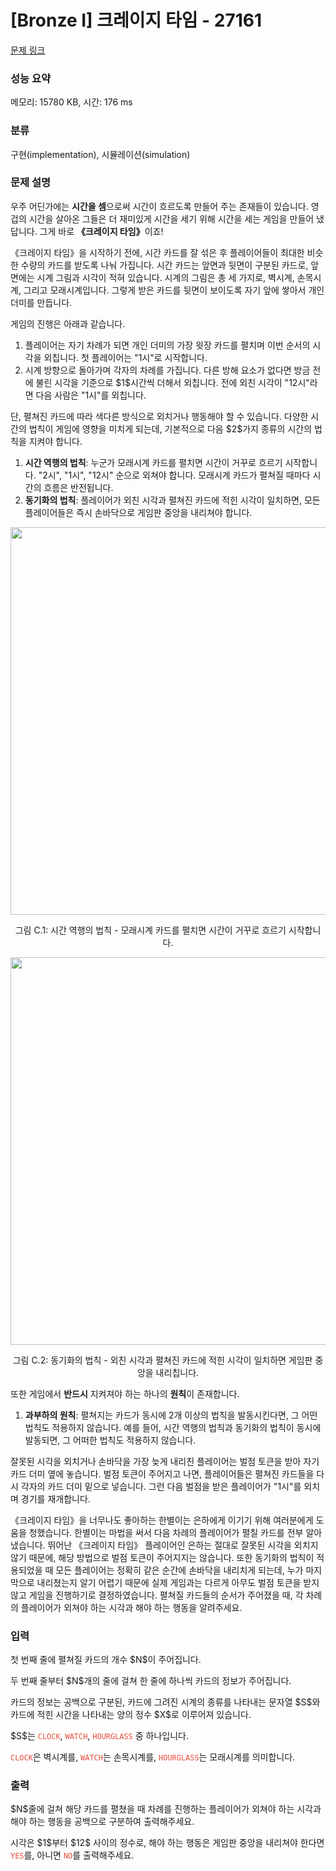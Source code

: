 # [Bronze I] 크레이지 타임 - 27161 

[문제 링크](https://www.acmicpc.net/problem/27161) 

### 성능 요약

메모리: 15780 KB, 시간: 176 ms

### 분류

구현(implementation), 시뮬레이션(simulation)

### 문제 설명

<p>우주 어딘가에는 <strong>시간을 셈</strong>으로써 시간이 흐르도록 만들어 주는 존재들이 있습니다. 영겁의 시간을 살아온 그들은 더 재미있게 시간을 세기 위해 시간을 세는 게임을 만들어 냈답니다. 그게 바로 <strong>《크레이지 타임》</strong>이죠!</p>

<p>《크레이지 타임》을 시작하기 전에, 시간 카드를 잘 섞은 후 플레이어들이 최대한 비슷한 수량의 카드를 받도록 나눠 가집니다. 시간 카드는 앞면과 뒷면이 구분된 카드로, 앞면에는 시계 그림과 시각이 적혀 있습니다. 시계의 그림은 총 세 가지로, 벽시계, 손목시계, 그리고 모래시계입니다. 그렇게 받은 카드를 뒷면이 보이도록 자기 앞에 쌓아서 개인 더미를 만듭니다.</p>

<p>게임의 진행은 아래과 같습니다.</p>

<ol>
	<li>플레이어는 자기 차례가 되면 개인 더미의 가장 윗장 카드를 펼치며 이번 순서의 시각을 외칩니다. 첫 플레이어는 "1시"로 시작합니다.</li>
	<li>시계 방향으로 돌아가며 각자의 차례를 가집니다. 다른 방해 요소가 없다면 방금 전에 불린 시각을 기준으로 $1$시간씩 더해서 외칩니다. 전에 외친 시각이 "12시"라면 다음 사람은 "1시"를 외칩니다.</li>
</ol>

<p>단, 펼쳐진 카드에 따라 색다른 방식으로 외치거나 행동해야 할 수 있습니다. 다양한 시간의 법칙이 게임에 영향을 미치게 되는데, 기본적으로 다음 $2$가지 종류의 시간의 법칙을 지켜야 합니다.</p>

<ol>
	<li><strong>시간 역행의 법칙</strong>: 누군가 모래시계 카드를 펼치면 시간이 거꾸로 흐르기 시작합니다. "2시", "1시", "12시" 순으로 외쳐야 합니다. 모래시계 카드가 펼쳐질 때마다 시간의 흐름은 반전됩니다.</li>
	<li><strong>동기화의 법칙</strong>: 플레이어가 외친 시각과 펼쳐진 카드에 적힌 시각이 일치하면, 모든 플레이어들은 즉시 손바닥으로 게임판 중앙을 내리쳐야 합니다.</li>
</ol>

<p style="text-align: center;"><img alt="" src="" style="width: 620px; max-width: 100%;"></p>

<p style="text-align: center;">그림 C.1: 시간 역행의 법칙 - 모래시계 카드를 펼치면 시간이 거꾸로 흐르기 시작합니다.</p>

<p style="text-align: center;"><img alt="" src="" style="width: 620px; max-width: 100%;"></p>

<p style="text-align: center;">그림 C.2: 동기화의 법칙 - 외친 시각과 펼쳐진 카드에 적힌 시각이 일치하면 게임판 중앙을 내리칩니다.</p>

<p>또한 게임에서 <strong>반드시</strong> 지켜져야 하는 하나의 <strong>원칙</strong>이 존재합니다.</p>

<ol>
	<li><strong>과부하의 원칙</strong>: 펼쳐지는 카드가 동시에 2개 이상의 법칙을 발동시킨다면, 그 어떤 법칙도 적용하지 않습니다. 예를 들어, 시간 역행의 법칙과 동기화의 법칙이 동시에 발동되면, 그 어떠한 법칙도 적용하지 않습니다.</li>
</ol>

<p>잘못된 시각을 외치거나 손바닥을 가장 늦게 내리친 플레이어는 벌점 토큰을 받아 자기 카드 더미 옆에 놓습니다. 벌점 토큰이 주어지고 나면, 플레이어들은 펼쳐진 카드들을 다시 각자의 카드 더미 밑으로 넣습니다. 그런 다음 벌점을 받은 플레이어가 "1시"를 외치며 경기를 재개합니다.</p>

<p>《크레이지 타임》을 너무나도 좋아하는 한별이는 은하에게 이기기 위해 여러분에게 도움을 청했습니다. 한별이는 마법을 써서 다음 차례의 플레이어가 펼칠 카드를 전부 알아냈습니다. 뛰어난 《크레이지 타임》 플레이어인 은하는 절대로 잘못된 시각을 외치지 않기 때문에, 해당 방법으로 벌점 토큰이 주어지지는 않습니다. 또한 동기화의 법칙이 적용되었을 때 모든 플레이어는 정확히 같은 순간에 손바닥을 내리치게 되는데, 누가 마지막으로 내리쳤는지 알기 어렵기 때문에 실제 게임과는 다르게 아무도 벌점 토큰을 받지 않고 게임을 진행하기로 결정하였습니다. 펼쳐질 카드들의 순서가 주어졌을 때, 각 차례의 플레이어가 외쳐야 하는 시각과 해야 하는 행동을 알려주세요.</p>

### 입력 

 <p>첫 번째 줄에 펼쳐질 카드의 개수 $N$이 주어집니다.</p>

<p>두 번째 줄부터 $N$개의 줄에 걸쳐 한 줄에 하나씩 카드의 정보가 주어집니다.</p>

<p>카드의 정보는 공백으로 구분된, 카드에 그려진 시계의 종류를 나타내는 문자열 $S$와 카드에 적힌 시간을 나타내는 양의 정수 $X$로 이루어져 있습니다. </p>

<p>$S$는 <span style="color:#e74c3c;"><code>CLOCK</code></span>, <span style="color:#e74c3c;"><code>WATCH</code></span>, <span style="color:#e74c3c;"><code>HOURGLASS</code></span> 중 하나입니다.</p>

<p><span style="color:#e74c3c;"><code>CLOCK</code></span>은 벽시계를, <span style="color:#e74c3c;"><code>WATCH</code></span>는 손목시계를, <span style="color:#e74c3c;"><code>HOURGLASS</code></span>는 모래시계를 의미합니다.</p>

### 출력 

 <p>$N$줄에 걸쳐 해당 카드를 펼쳤을 때 차례를 진행하는 플레이어가 외쳐야 하는 시각과 해야 하는 행동을 공백으로 구분하여 출력해주세요.</p>

<p>시각은 $1$부터 $12$ 사이의 정수로, 해야 하는 행동은 게임판 중앙을 내리쳐야 한다면 <span style="color:#e74c3c;"><code>YES</code></span>를, 아니면 <span style="color:#e74c3c;"><code>NO</code></span>를 출력해주세요.</p>

